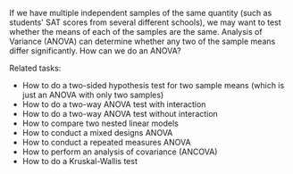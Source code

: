 
If we have multiple independent samples of the same quantity
(such as students' SAT scores from several different schools),
we may want to test whether the means of each of the samples
are the same.  Analysis of Variance (ANOVA) can determine whether
any two of the sample means differ significantly.
How can we do an ANOVA?

Related tasks:

 * How to do a two-sided hypothesis test for two sample means
   (which is just an ANOVA with only two samples)
 * How to do a two-way ANOVA test with interaction
 * How to do a two-way ANOVA test without interaction
 * How to compare two nested linear models
 * How to conduct a mixed designs ANOVA
 * How to conduct a repeated measures ANOVA
 * How to perform an analysis of covariance (ANCOVA)
 * How to do a Kruskal-Wallis test
